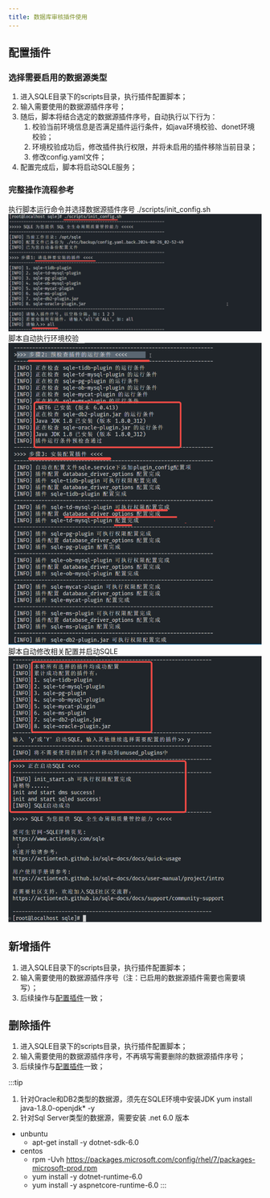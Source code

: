```yaml
---
title: 数据库审核插件使用
---
```


## 配置插件
### 选择需要启用的数据源类型

1. 进入SQLE目录下的scripts目录，执行插件配置脚本；
2. 输入需要使用的数据源插件序号；
3. 随后，脚本将结合选定的数据源插件序号，自动执行以下行为：
   1. 校验当前环境信息是否满足插件运行条件，如java环境校验、donet环境校验；
   2. 环境校验成功后，修改插件执行权限，并将未启用的插件移除当前目录；
   3. 修改config.yaml文件；
4. 配置完成后，脚本将启动SQLE服务；

### 完整操作流程参考

执行脚本运行命令并选择数据源插件序号 ./scripts/init_config.sh
![scripts](img/scriptsexec.png)
脚本自动执行环境校验
![check](img/environmentcheck.png)
脚本自动修改相关配置并启动SQLE
![config](img/editconfig.png)




## 新增插件

1. 进入SQLE目录下的scripts目录，执行插件配置脚本；
2. 输入需要使用的数据源插件序号（注：已启用的数据源插件需要也需要填写）；
3. 后续操作与[配置插件](#配置插件)一致；


## 删除插件

1. 进入SQLE目录下的scripts目录，执行插件配置脚本；
2. 输入需要使用的数据源插件序号，不再填写需要删除的数据源插件序号；
3. 后续操作与[配置插件](#配置插件)一致；



:::tip
1. 针对Oracle和DB2类型的数据源，须先在SQLE环境中安装JDK
yum install java-1.8.0-openjdk* -y
1. 针对Sql Server类型的数据源，需要安装 .net 6.0 版本
* unbuntu
  * apt-get install -y dotnet-sdk-6.0
* centos
  * rpm -Uvh https://packages.microsoft.com/config/rhel/7/packages-microsoft-prod.rpm
  * yum install -y dotnet-runtime-6.0
  * yum install -y aspnetcore-runtime-6.0
:::